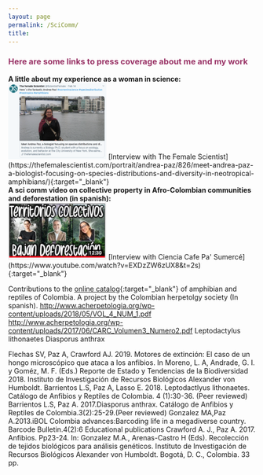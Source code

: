 ```yaml
---
layout: page
permalink: /SciComm/
title:  
---
```


<h3><span style="color: #993366;">Here are some links to press coverage about me and my work</span></h3>
<div>
 <strong>A little about my experience as a woman in science:</strong>
 </div>
 <img src="/images/Screen Shot 2020-04-06 at 12.13.39 PM.png" width="200">  
[Interview with The Female Scientist](https://thefemalescientist.com/portrait/andrea-paz/826/meet-andrea-paz-a-biologist-focusing-on-species-distributions-and-diversity-in-neotropical-amphibians/){:target="_blank"}

<div>
<strong>A sci comm video  on collective property in Afro-Colombian communities and deforestation (in spanish):</strong>
</div>
<img src="/images/CienciaCafe.jpg" width="200">     
[Interview with Ciencia Cafe Pa' Sumercé](https://www.youtube.com/watch?v=EXDzZW6zUX8&t=2s){:target="_blank"}

Contributions to the [online catalog](http://www.acherpetologia.org/catalogo-de-anfibios-y-reptiles-de-colombia){:target="_blank"} of amphibian and reptiles of Colombia. A project by the Colombian herpetolgy society (In spanish).
http://www.acherpetologia.org/wp-content/uploads/2018/05/VOL_4_NUM_1.pdf  http://www.acherpetologia.org/wp-content/uploads/2017/06/CARC_Volumen3_Numero2.pdf
Leptodactylus lithonaetes Diasporus anthrax

Flechas SV, Paz A, Crawford AJ. 2019. Motores de extinción: El caso de un hongo microscópico que ataca a los anfibios. In Moreno, L. A, Andrade, G. I. y Goméz, M. F. (Eds.) Reporte de Estado y Tendencias de la Biodiversidad 2018. Instituto de Investigación de Recursos Biológicos Alexander von Humboldt. 
Barrientos L.S, Paz A, Lasso E. 2018. Leptodactlyus lithonaetes. Catálogo de Anfibios y Reptiles de Colombia. 4 (1):30-36. (Peer reviewed)
Barrientos L.S, Paz A. 2017.Diasporus anthrax. Catálogo de Anfibios y Reptiles de Colombia.3(2):25-29.(Peer reviewed)
Gonzalez MA,Paz A.2013.iBOL Colombia advances:Barcoding life in a megadiverse country. Barcode Bulletin.4(2):6
Educational publications
Crawford A. J., Paz A. 2017. Anfibios. Pp23-24. In: Gonzalez M.A., Arenas-Castro H (Eds). Recolección de tejidos biológicos para análisis genéticos. Instituto de Investigación de Recursos Biológicos Alexander von Humboldt. Bogotá, D. C., Colombia. 33 pp.

